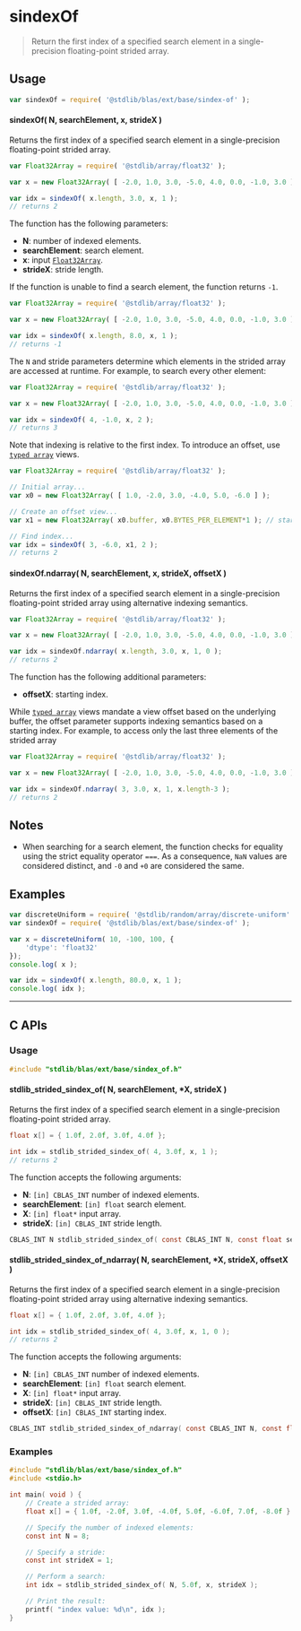 <!--

@license Apache-2.0

Copyright (c) 2025 The Stdlib Authors.

Licensed under the Apache License, Version 2.0 (the "License");
you may not use this file except in compliance with the License.
You may obtain a copy of the License at

   http://www.apache.org/licenses/LICENSE-2.0

Unless required by applicable law or agreed to in writing, software
distributed under the License is distributed on an "AS IS" BASIS,
WITHOUT WARRANTIES OR CONDITIONS OF ANY KIND, either express or implied.
See the License for the specific language governing permissions and
limitations under the License.

-->

# sindexOf

> Return the first index of a specified search element in a single-precision floating-point strided array.

<!-- Section to include introductory text. Make sure to keep an empty line after the intro `section` element and another before the `/section` close. -->

<section class="intro">

</section>

<!-- /.intro -->

<!-- Package usage documentation. -->

<section class="usage">

## Usage

```javascript
var sindexOf = require( '@stdlib/blas/ext/base/sindex-of' );
```

#### sindexOf( N, searchElement, x, strideX )

Returns the first index of a specified search element in a single-precision floating-point strided array.

```javascript
var Float32Array = require( '@stdlib/array/float32' );

var x = new Float32Array( [ -2.0, 1.0, 3.0, -5.0, 4.0, 0.0, -1.0, 3.0 ] );

var idx = sindexOf( x.length, 3.0, x, 1 );
// returns 2
```

The function has the following parameters:

-   **N**: number of indexed elements.
-   **searchElement**: search element.
-   **x**: input [`Float32Array`][@stdlib/array/float32].
-   **strideX**: stride length.

If the function is unable to find a search element, the function returns `-1`.

```javascript
var Float32Array = require( '@stdlib/array/float32' );

var x = new Float32Array( [ -2.0, 1.0, 3.0, -5.0, 4.0, 0.0, -1.0, 3.0 ] );

var idx = sindexOf( x.length, 8.0, x, 1 );
// returns -1
```

The `N` and stride parameters determine which elements in the strided array are accessed at runtime. For example, to search every other element:

```javascript
var Float32Array = require( '@stdlib/array/float32' );

var x = new Float32Array( [ -2.0, 1.0, 3.0, -5.0, 4.0, 0.0, -1.0, 3.0 ] );

var idx = sindexOf( 4, -1.0, x, 2 );
// returns 3
```

Note that indexing is relative to the first index. To introduce an offset, use [`typed array`][mdn-typed-array] views.

```javascript
var Float32Array = require( '@stdlib/array/float32' );

// Initial array...
var x0 = new Float32Array( [ 1.0, -2.0, 3.0, -4.0, 5.0, -6.0 ] );

// Create an offset view...
var x1 = new Float32Array( x0.buffer, x0.BYTES_PER_ELEMENT*1 ); // start at 2nd element

// Find index...
var idx = sindexOf( 3, -6.0, x1, 2 );
// returns 2
```

#### sindexOf.ndarray( N, searchElement, x, strideX, offsetX )

Returns the first index of a specified search element in a single-precision floating-point strided array using alternative indexing semantics.

```javascript
var Float32Array = require( '@stdlib/array/float32' );

var x = new Float32Array( [ -2.0, 1.0, 3.0, -5.0, 4.0, 0.0, -1.0, 3.0 ] );

var idx = sindexOf.ndarray( x.length, 3.0, x, 1, 0 );
// returns 2
```

The function has the following additional parameters:

-   **offsetX**: starting index.

While [`typed array`][mdn-typed-array] views mandate a view offset based on the underlying buffer, the offset parameter supports indexing semantics based on a starting index. For example, to access only the last three elements of the strided array

```javascript
var Float32Array = require( '@stdlib/array/float32' );

var x = new Float32Array( [ -2.0, 1.0, 3.0, -5.0, 4.0, 0.0, -1.0, 3.0 ] );

var idx = sindexOf.ndarray( 3, 3.0, x, 1, x.length-3 );
// returns 2
```

</section>

<!-- /.usage -->

<!-- Package usage notes. Make sure to keep an empty line after the `section` element and another before the `/section` close. -->

<section class="notes">

## Notes

-   When searching for a search element, the function checks for equality using the strict equality operator `===`. As a consequence, `NaN` values are considered distinct, and `-0` and `+0` are considered the same.

</section>

<!-- /.notes -->

<!-- Package usage examples. -->

<section class="examples">

## Examples

<!-- eslint no-undef: "error" -->

```javascript
var discreteUniform = require( '@stdlib/random/array/discrete-uniform' );
var sindexOf = require( '@stdlib/blas/ext/base/sindex-of' );

var x = discreteUniform( 10, -100, 100, {
    'dtype': 'float32'
});
console.log( x );

var idx = sindexOf( x.length, 80.0, x, 1 );
console.log( idx );
```

</section>

<!-- /.examples -->

<!-- C interface documentation. -->

* * *

<section class="c">

## C APIs

<!-- Section to include introductory text. Make sure to keep an empty line after the intro `section` element and another before the `/section` close. -->

<section class="intro">

</section>

<!-- /.intro -->

<!-- C usage documentation. -->

<section class="usage">

### Usage

```c
#include "stdlib/blas/ext/base/sindex_of.h"
```

#### stdlib_strided_sindex_of( N, searchElement, \*X, strideX )

Returns the first index of a specified search element in a single-precision floating-point strided array.

```c
float x[] = { 1.0f, 2.0f, 3.0f, 4.0f };

int idx = stdlib_strided_sindex_of( 4, 3.0f, x, 1 );
// returns 2
```

The function accepts the following arguments:

-   **N**: `[in] CBLAS_INT` number of indexed elements.
-   **searchElement**: `[in] float` search element.
-   **X**: `[in] float*` input array.
-   **strideX**: `[in] CBLAS_INT` stride length.

```c
CBLAS_INT N stdlib_strided_sindex_of( const CBLAS_INT N, const float searchElement, const float *X, const CBLAS_INT strideX );
```

#### stdlib_strided_sindex_of_ndarray( N, searchElement, \*X, strideX, offsetX )

Returns the first index of a specified search element in a single-precision floating-point strided array using alternative indexing semantics.

```c
float x[] = { 1.0f, 2.0f, 3.0f, 4.0f };

int idx = stdlib_strided_sindex_of( 4, 3.0f, x, 1, 0 );
// returns 2
```

The function accepts the following arguments:

-   **N**: `[in] CBLAS_INT` number of indexed elements.
-   **searchElement**: `[in] float` search element.
-   **X**: `[in] float*` input array.
-   **strideX**: `[in] CBLAS_INT` stride length.
-   **offsetX**: `[in] CBLAS_INT` starting index.

```c
CBLAS_INT stdlib_strided_sindex_of_ndarray( const CBLAS_INT N, const float searchElement, const float *X, const CBLAS_INT strideX, const CBLAS_INT offsetX );
```

</section>

<!-- /.usage -->

<!-- C API usage notes. Make sure to keep an empty line after the `section` element and another before the `/section` close. -->

<section class="notes">

</section>

<!-- /.notes -->

<!-- C API usage examples. -->

<section class="examples">

### Examples

```c
#include "stdlib/blas/ext/base/sindex_of.h"
#include <stdio.h>

int main( void ) {
    // Create a strided array:
    float x[] = { 1.0f, -2.0f, 3.0f, -4.0f, 5.0f, -6.0f, 7.0f, -8.0f };

    // Specify the number of indexed elements:
    const int N = 8;

    // Specify a stride:
    const int strideX = 1;

    // Perform a search:
    int idx = stdlib_strided_sindex_of( N, 5.0f, x, strideX );

    // Print the result:
    printf( "index value: %d\n", idx );
}
```

</section>

<!-- /.examples -->

</section>

<!-- /.c -->

<!-- Section to include cited references. If references are included, add a horizontal rule *before* the section. Make sure to keep an empty line after the `section` element and another before the `/section` close. -->

<section class="references">

</section>

<!-- /.references -->

<!-- Section for related `stdlib` packages. Do not manually edit this section, as it is automatically populated. -->

<section class="related">

</section>

<!-- /.related -->

<!-- Section for all links. Make sure to keep an empty line after the `section` element and another before the `/section` close. -->

<section class="links">

[@stdlib/array/float32]: https://github.com/stdlib-js/array-float32

[mdn-typed-array]: https://developer.mozilla.org/en-US/docs/Web/JavaScript/Reference/Global_Objects/TypedArray

</section>

<!-- /.links -->
